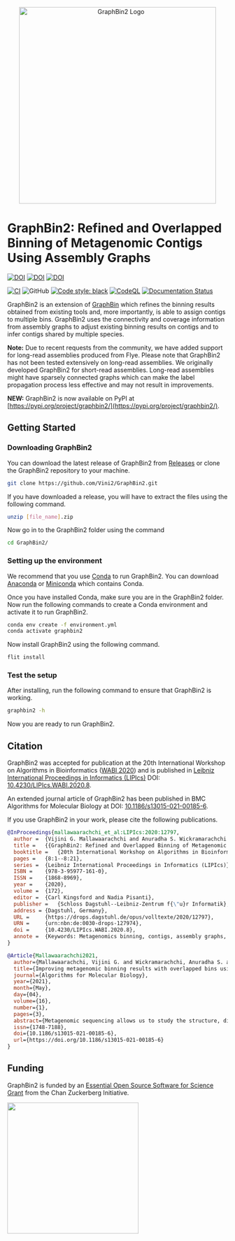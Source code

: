 <p align="center">
  <img src="https://raw.githubusercontent.com/metagentools/GraphBin2/master/docs/images/GraphBin2_Logo.png" width="450" title="GraphBin2 Logo" alt="GraphBin2 Logo">
</p>

# GraphBin2: Refined and Overlapped Binning of Metagenomic Contigs Using Assembly Graphs

[![DOI](https://img.shields.io/badge/DOI-10.4230/LIPIcs.WABI.2020.8-informational)](https://doi.org/10.4230/LIPIcs.WABI.2020.8)
[![DOI](https://img.shields.io/badge/DOI-10.1186/s13015--021--00185--6-yellow)](https://doi.org/10.1186/s13015-021-00185-6)
[![DOI](https://zenodo.org/badge/262936904.svg)](https://zenodo.org/badge/latestdoi/262936904)

[![CI](https://github.com/metagentools/GraphBin2/actions/workflows/testing.yml/badge.svg)](https://github.com/metagentools/GraphBin2/actions/workflows/testing.yml)
![GitHub](https://img.shields.io/github/license/Vini2/GraphBin2)
[![Code style: black](https://img.shields.io/badge/code%20style-black-000000.svg)](https://github.com/psf/black)
[![CodeQL](https://github.com/metagentools/GraphBin2/actions/workflows/codeql.yml/badge.svg)](https://github.com/metagentools/GraphBin2/actions/workflows/codeql.yml)
[![Documentation Status](https://readthedocs.org/projects/graphbin2/badge/?version=latest)](https://graphbin2.readthedocs.io/en/latest/?badge=latest)


GraphBin2 is an extension of [GraphBin](https://github.com/Vini2/GraphBin) which refines the binning results obtained from existing tools and, more importantly, is able to assign contigs to multiple bins. GraphBin2 uses the connectivity and coverage information from assembly graphs to adjust existing binning results on contigs and to infer contigs shared by multiple species.

**Note:** Due to recent requests from the community, we have added support for long-read assemblies produced from Flye. Please note that GraphBin2 has not been tested extensively on long-read assemblies. We originally developed GraphBin2 for short-read assemblies. Long-read assemblies might have sparsely connected graphs which can make the label propagation process less effective and may not result in improvements.

**NEW:** GraphBin2 is now available on PyPI at [https://pypi.org/project/graphbin2/](https://pypi.org/project/graphbin2/).

## Getting Started

### Downloading GraphBin2
You can download the latest release of GraphBin2 from [Releases](https://github.com/Vini2/GraphBin2/releases) or clone the GraphBin2 repository to your machine.

```bash
git clone https://github.com/Vini2/GraphBin2.git
```

If you have downloaded a release, you will have to extract the files using the following command.

```bash
unzip [file_name].zip
```

Now go in to the GraphBin2 folder using the command

```bash
cd GraphBin2/
```

### Setting up the environment

We recommend that you use [Conda](https://docs.conda.io/en/latest/) to run GraphBin2. You can download [Anaconda](https://www.anaconda.com/distribution/) or [Miniconda](https://docs.conda.io/en/latest/miniconda.html) which contains Conda.

Once you have installed Conda, make sure you are in the GraphBin2 folder. Now run the following commands to create a Conda environment and activate it to run GraphBin2.

```bash
conda env create -f environment.yml
conda activate graphbin2
```

Now install GraphBin2 using the following command.

```bash
flit install
```

### Test the setup

After installing, run the following command to ensure that GraphBin2 is working.

```bash
graphbin2 -h
```

Now you are ready to run GraphBin2.


## Citation

GraphBin2 was accepted for publication at the 20th International Workshop on Algorithms in Bioinformatics ([WABI 2020](http://algo2020.di.unipi.it/WABI2020/)) and is published in [Leibniz International Proceedings in Informatics (LIPIcs)](https://www.dagstuhl.de/dagpub/978-3-95977-161-0) DOI: [10.4230/LIPIcs.WABI.2020.8](https://doi.org/10.4230/LIPIcs.WABI.2020.8). 

An extended journal article of GraphBin2 has been published in BMC Algorithms for Molecular Biology at DOI: [10.1186/s13015-021-00185-6](https://doi.org/10.1186/s13015-021-00185-6).

If you use GraphBin2 in your work, please cite the following publications.

```bibtex
@InProceedings{mallawaarachchi_et_al:LIPIcs:2020:12797,
  author =	{Vijini G. Mallawaarachchi and Anuradha S. Wickramarachchi and Yu Lin},
  title =	{{GraphBin2: Refined and Overlapped Binning of Metagenomic Contigs Using Assembly Graphs}},
  booktitle =	{20th International Workshop on Algorithms in Bioinformatics (WABI 2020)},
  pages =	{8:1--8:21},
  series =	{Leibniz International Proceedings in Informatics (LIPIcs)},
  ISBN =	{978-3-95977-161-0},
  ISSN =	{1868-8969},
  year =	{2020},
  volume =	{172},
  editor =	{Carl Kingsford and Nadia Pisanti},
  publisher =	{Schloss Dagstuhl--Leibniz-Zentrum f{\"u}r Informatik},
  address =	{Dagstuhl, Germany},
  URL =		{https://drops.dagstuhl.de/opus/volltexte/2020/12797},
  URN =		{urn:nbn:de:0030-drops-127974},
  doi =		{10.4230/LIPIcs.WABI.2020.8},
  annote =	{Keywords: Metagenomics binning, contigs, assembly graphs, overlapped binning}
}

@Article{Mallawaarachchi2021,
  author={Mallawaarachchi, Vijini G. and Wickramarachchi, Anuradha S. and Lin, Yu},
  title={Improving metagenomic binning results with overlapped bins using assembly graphs},
  journal={Algorithms for Molecular Biology},
  year={2021},
  month={May},
  day={04},
  volume={16},
  number={1},
  pages={3},
  abstract={Metagenomic sequencing allows us to study the structure, diversity and ecology in microbial communities without the necessity of obtaining pure cultures. In many metagenomics studies, the reads obtained from metagenomics sequencing are first assembled into longer contigs and these contigs are then binned into clusters of contigs where contigs in a cluster are expected to come from the same species. As different species may share common sequences in their genomes, one assembled contig may belong to multiple species. However, existing tools for binning contigs only support non-overlapped binning, i.e., each contig is assigned to at most one bin (species).},
  issn={1748-7188},
  doi={10.1186/s13015-021-00185-6},
  url={https://doi.org/10.1186/s13015-021-00185-6}
}
```

## Funding

GraphBin2 is funded by an [Essential Open Source Software for Science Grant](https://chanzuckerberg.com/eoss/proposals/cogent3-python-apis-for-iq-tree-and-graphbin-via-a-plug-in-architecture/) from the Chan Zuckerberg Initiative.

<p align="left">
  <img src="https://chanzuckerberg.com/wp-content/themes/czi/img/logo.svg" width="300">
</p>
